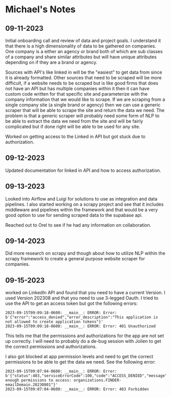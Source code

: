 # Michael's Notes

## 09-11-2023

Initial onboarding call and review of data and project goals. I understand it that there is a high dimensionality of data to be gathered on companies. One company is a either an agency or brand both of which are sub classes of a company and share similar attributes but will have unique attributes depending on if they are a brand or agency.

Sources with API's like linked in will be the "easiest" to get data from since it is already formatted. Other sources that need to be scraped will be more difficult, if a website needs to be scraped but is like good firms that does not have an API but has multiple companies within it then it can have custom code written for that specific site and parameterize with the company information that we would like to scrape. If we are scraping from a single company site (a single brand or agency) then we can use a generic scraper that will be able to scrape the site and return the data we need. The problem is that a generic scraper will probably need some form of NLP to be able to extract the data we need from the site and will be fairly complicated but if done right will be able to be used for any site.

Worked on getting access to the Linked in API but got stuck due to authorization.

## 09-12-2023

Updated documentation for linked in API and how to access authorization.

## 09-13-2023

Looked into Airflow and Luigi for solutions to use as integration and data pipelines. I also started working on a scrapy project and see that it includes middleware and pipelines within the framework and that would be a very good option to use for sending scraped data to the supabase api.

Reached out to Orel to see if he had any information on collaboration.

## 09-14-2023

Did more research on scrapy and though about how to utilize NLP within the scrapy framework to create a general purpose website scraper for companies.

## 09-15-2023

worked on LinkedIn API and found that you need to have a current Version. I used Version 202308 and that you need to use 3-legged Oauth. I tried to use the API to get an access token but got the following errors:

```text
2023-09-15T09:09:18-0600: __main__: ERROR: Error: b'{"error":"access_denied","error_description":"This application is not allowed to create application tokens"}'
2023-09-15T09:09:18-0600: __main__: ERROR: Error: 401 Unauthorized
```

This tells me that the permissions and authorizations for the app are not set up correctly. I will need to probably do a de-bug session with Jolien to get the correct permissions and authorizations.

I also got blocked at app permission levels and need to get the correct permissions to be able to get the data we need. See the following error:

```text
2023-09-15T09:07:04-0600: __main__: ERROR: Error: b'{"status":403,"serviceErrorCode":100,"code":"ACCESS_DENIED","message":"Not enough permissions to access: organizations.FINDER-emailDomain.20230801"}'
2023-09-15T09:07:04-0600: __main__: ERROR: Error: 403 Forbidden
```

